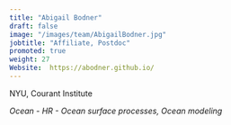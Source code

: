 ```yaml
---
title: "Abigail Bodner"
draft: false
image: "/images/team/AbigailBodner.jpg"
jobtitle: "Affiliate, Postdoc"
promoted: true
weight: 27
Website:  https://abodner.github.io/
---
```



NYU, Courant Institute

*Ocean - HR - Ocean surface processes, Ocean modeling*


